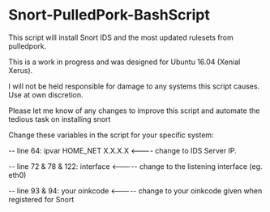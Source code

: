 # Snort-PulledPork-BashScript

This script will install Snort IDS and the most updated rulesets from pulledpork.

This is a work in progress and was designed for Ubuntu 16.04 (Xenial Xerus).

I will not be held responsible for damage to any systems this script causes. Use at own discretion.

Please let me know of any changes to improve this script and automate the tedious task on installing snort

Change these variables in the script for your specific system:

-- line 64: ipvar HOME_NET X.X.X.X <---- change to IDS Server IP.

-- line 72 & 78 & 122: interface <----- change to the listening interface (eg. eth0)

-- line 93 & 94: your oinkcode <----- change to your oinkcode given when registered for Snort






